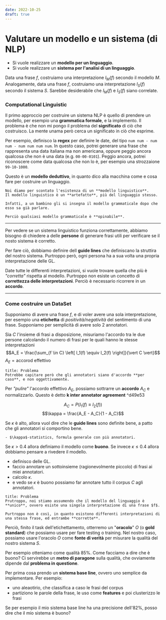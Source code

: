 ```yaml
---
date: 2022-10-25
draft: true
---
```


# Valutare un modello e un sistema (di NLP)
- Si vuole realizzare un **modello per un linguaggio**.
- Si vuole realizzare un **sistema per l'analisi di un linguaggio**.

Data una frase $f$, costruiamo una interpretazione $I_M(f)$ secondo il modello $M$.
Analogamente, data una frase $f$, costruiamo una interpretazione $I_S(f)$ secondo il sistema $S$.
Sarebbe desiderabile che $I_M(f)$ e $I_S(f)$ siano correlate.

### Computational Linguistic
Il primo approccio per costruire un sistema NLP è quello di prendere un modello, per esempio una **grammatica formale**, e la implemento.
Il problema è che non mi pongo il problema del **significato** di ciò che costruisco.
La mente unama però cerca un significato in ciò che esprime.

Per esempio, definisco la **regex** per definire le date, del tipo `num num - num num - num num num num`.
In questo caso, potrei generare una frase che rappresenta una data italiana ma non americana, oppure peggio ancora qualcosa che non è una data (e.g. `00-00-0101`).
Peggio ancora, potrei riconoscere come data qualcosa che non lo è, per esempio una strozzaione `99-10-1000`.

Questo è un **modello deduttivo**, in quanto dico alla macchina come e cosa fare per costruire un linguaggio.


```ad-important
Noi diamo per scontato l'esistenza di un **modello linguistico**.
Il modello linguistico è un **artefatto**, più del linguaggio stesso.

Infatti, a un bambino gli si insegna il modello grammaticale dopo che esso sa già parlare.

Perciò qualsiasi modello grammaticale è **opinabile**.
```

-----
Per vedere se un sistema linguistico funziona correttamente, abbiamo bisogno di chiedere a delle **persone** di generare frasi utili per verificare se il nosto sistema è corretto.

Per fare ciò, dobbiamo definire dell **guide lines** che definiscano la struttira del nostro sistema.
Purtroppo però, ogni persona ha a sua volta una propria interpretazione delle GL.

Date tutte le differenti interpretazioni, si vuole trovare quella che più è *"corretta"* rispetta al modello.
Purtroppo non esiste un concetto di **correttezza delle interpretazioni**.
Perciò è necessario ricorrere in un **accordo**.

------
### Come costruire un DataSet
Supponiamo di avere una frase $f$, e di voler avere una sola interpretazione, per esempio una **etichetta** di *positività/negatività* del sentimento di una frase.
Supponiamo per semplicità di avere solo 2 annotatori.

Sia $C$ l'insieme di frasi a disposizione, misuriamo l'accordo tra le due persone calcolando il numero di frasi per le quali hanno le stesse interpretazioni
$$A_E = \frac{\sum_{f \in C} \left[ I_1(f) \equiv I_2(f) \right]}{\vert C \vert}$$
$A_E = \text{accorod effettivo}$

```ad-attention
title: Problema
Potrebbe capitare però che gli annotatori siano d'accordo **per caso**, e non oggettivamente.
```

Per *"pulire"* l'accordo effettivo $A_E$, possiamo sottrarre un **accordo** $A_C$ e normalizzarlo.
Questo è detto **k inter annotator agreement** ^d49e53

$$A_C = P(I_1(f) \equiv I_2(f))$$
$$\kappa = \frac{A_E - A_C}{1 - A_C}$$


Se $\kappa$ è alto, allora vuol dire che le **guide lines** sono definite bene, a patto che gli annotatori si comportino bene.

```ad-seealso
- $\kappa$-statistics, formula generale con più annotatori.
```

Se $\kappa > 0.4$ allora definiamo il modello come **buono**.
Se invece $\kappa \leq 0.4$ allora dobbiamo pensare a rivedere il modello.

- definisco delle GL.
- faccio annotare un sottoinsieme (ragionevolmente piccolo) di frasi ai miei annotatori.
- calcolo $\kappa$.
- e vedo se $\kappa$ è buono possiamo far annotare tutto il corpus $C$ agli annotatori.

```ad-failure
title: Problema
Prutroppo, noi stiamo assumendo che il modello del linguaggio è **unico**, ovvero esiste una singola interpretazione di una frase $f$.

Purtroppo non è così, in quanto esistono differenti interpretazioni di una stessa frase, ed entrambe **corrette**.
```

Perciò, finito il task dell'etichettamento, otterremo un "**oracolo**" $O$ (o **gold standard**) che possiamo usare per fare testing o training.
Nel nostro caso, possiamo usare l'oracolo $O$ come **fonte di verità** per misurare la qualità del nostro sistema $S$.

Per esempio otteniamo come qualità $85\%$.
Come facciamo a dire che è buono?
Ci servirebbe un **metro di paragone** sulla qualità, che ovviamente dipende dal **problema in questione**.

Per prima cosa prendo un **sistema base line**, ovvero uno semplice da implementare.
Per esempio:
- uno aleaotirio, che classifica a caso le frasi del corpus
- partiziono le parole della frase, le uso come **features** e poi clusterizzo le frasi

Se per esempio il mio sistema base line ha una precisione dell'$82\%$, posso dire che il mio sistema è buono?
